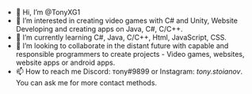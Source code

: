 - 👋 Hi, I’m @TonyXG1
- 👀 I’m interested in creating video games with C# and Unity, Website Developing and creating apps on Java, C#, C/C++.
- 🌱 I’m currently learning C#, Java, C/C++, Html, JavaScript, CSS.
- 💞️ I’m looking to collaborate in the distant future with capable and responsible programmers to create projects - Video games, websites, website apps or android apps.
- 📫 How to reach me Discord: тony#9899 or Instagram: _tony.stoianov_. You can ask me for more contact methods.

<!---
TonyXG1/TonyXG1 is a ✨ special ✨ repository because its `README.md` (this file) appears on your GitHub profile.
You can click the Preview link to take a look at your changes.
--->
